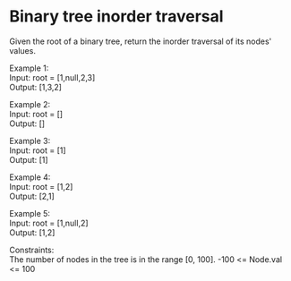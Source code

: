 # Binary tree inorder traversal

Given the root of a binary tree, return the inorder traversal of its nodes' values.

Example 1:  
Input: root = [1,null,2,3]  
Output: [1,3,2]  

Example 2:  
Input: root = []  
Output: []  

Example 3:  
Input: root = [1]  
Output: [1]  

Example 4:  
Input: root = [1,2]  
Output: [2,1]  

Example 5:   
Input: root = [1,null,2]  
Output: [1,2]  
 

Constraints:  
The number of nodes in the tree is in the range [0, 100].
-100 <= Node.val <= 100
